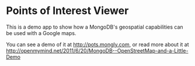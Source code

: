 # Points of Interest Viewer #

This is a demo app to show how a MongoDB's geospatial capabilities can be used with a Google maps.

You can see a demo of it at <http://pots.mongly.com>, or read more about it at <http://openmymind.net/2011/6/20/MongoDB--OpenStreetMap-and-a-Little-Demo>